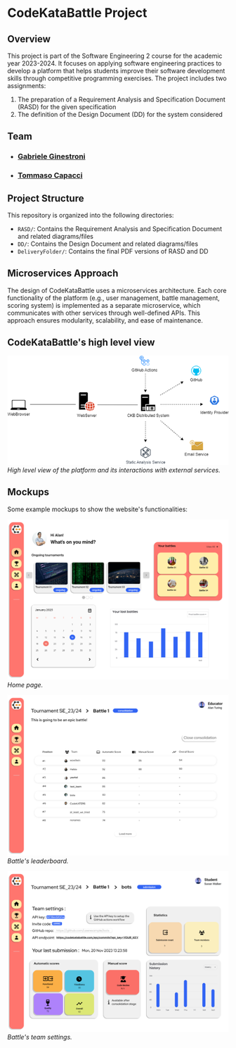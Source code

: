 # CodeKataBattle Project

## Overview

This project is part of the Software Engineering 2 course for the academic year 2023-2024. It focuses on applying software engineering practices to develop a platform that helps students improve their software development skills through competitive programming exercises. The project includes two assignments:
1. The preparation of a Requirement Analysis and Specification Document (RASD) for the given specification
2. The definition of the Design Document (DD) for the system considered

## Team
- ###  [Gabriele Ginestroni](https://github.com/gabrieleginestroni)
- ###  [Tommaso Capacci](https://github.com/TommasoCapacci)

## Project Structure

This repository is organized into the following directories:

- `RASD/`: Contains the Requirement Analysis and Specification Document and related diagrams/files
- `DD/`: Contains the Design Document and related diagrams/files
- `DeliveryFolder/`: Contains the final PDF versions of RASD and DD

## Microservices Approach

The design of CodeKataBattle uses a microservices architecture. Each core functionality of the platform (e.g., user management, battle management, scoring system) is implemented as a separate microservice, which communicates with other services through well-defined APIs. This approach ensures modularity, scalability, and ease of maintenance.

## CodeKataBattle's high level view
![Architecture](https://github.com/TommasoCapacci/SEII-2024-Capacci-Ginestroni/blob/main/DD/Diagrams/overview.png)
*High level view of the platform and its interactions with external services.*

## Mockups
Some example mockups to show the website's functionalities:

![Home Page](https://github.com/TommasoCapacci/SEII-2024-Capacci-Ginestroni/blob/main/DD/Mockups/3_student_homepage.png)
*Home page.*

![Leaderboard](https://github.com/TommasoCapacci/SEII-2024-Capacci-Ginestroni/blob/main/DD/Mockups/16_educator_battle_consolidation.png
)
*Battle's leaderboard.*

![Team settings](https://github.com/TommasoCapacci/SEII-2024-Capacci-Ginestroni/blob/main/DD/Mockups/15_student_team.png
)
*Battle's team settings.*

